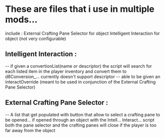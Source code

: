 # These are files that i use in multiple mods...
include : 
External Crafting Pane Selector for object
Intelligent Interaction for object (not very configurable)

## Intelligent Interaction :
-- if given a convertionList(name or descriptor) the script will search for each listed item in the player inventory and convert them to d8Conversion_<itemName>...
  currently doesn't support descriptor
-- able to be given an interactOverride (meant to be used in conjunction of the External Crafting Pane Selector)

## External Crafting Pane Selector :
-- A list that get populated with button that allow to select a crafting pane to be opened...
  if opened through an object with the Intell... Interact... script both the pane selector and the crafting panes will close if the player is too far away from the object
